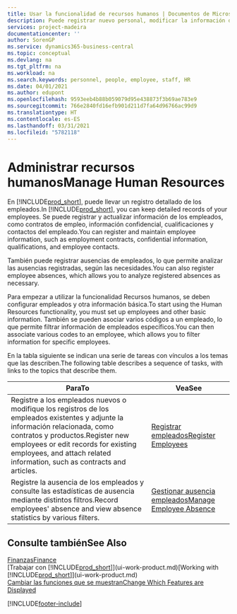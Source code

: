 ```yaml
---
title: Usar la funcionalidad de recursos humanos | Documentos de Microsoft
description: Puede registrar nuevo personal, modificar la información del personal existente y registrar y analizar las ausencias.
services: project-madeira
documentationcenter: ''
author: SorenGP
ms.service: dynamics365-business-central
ms.topic: conceptual
ms.devlang: na
ms.tgt_pltfrm: na
ms.workload: na
ms.search.keywords: personnel, people, employee, staff, HR
ms.date: 04/01/2021
ms.author: edupont
ms.openlocfilehash: 9593eeb4b88b059079d95e438873f3b69ae783e9
ms.sourcegitcommit: 766e2840fd16efb901d211d7fa64d96766ac99d9
ms.translationtype: HT
ms.contentlocale: es-ES
ms.lasthandoff: 03/31/2021
ms.locfileid: "5782118"
---
```

# <a name="manage-human-resources"></a><span data-ttu-id="e0050-103">Administrar recursos humanos</span><span class="sxs-lookup"><span data-stu-id="e0050-103">Manage Human Resources</span></span>
<span data-ttu-id="e0050-104">En [!INCLUDE[prod_short](includes/prod_short.md)], puede llevar un registro detallado de los empleados.</span><span class="sxs-lookup"><span data-stu-id="e0050-104">In [!INCLUDE[prod_short](includes/prod_short.md)], you can keep detailed records of your employees.</span></span> <span data-ttu-id="e0050-105">Se puede registrar y actualizar información de los empleados, como contratos de empleo, información confidencial, cualificaciones y contactos del empleado.</span><span class="sxs-lookup"><span data-stu-id="e0050-105">You can register and maintain employee information, such as employment contracts, confidential information, qualifications, and employee contacts.</span></span>

<span data-ttu-id="e0050-106">También puede registrar ausencias de empleados, lo que permite analizar las ausencias registradas, según las necesidades.</span><span class="sxs-lookup"><span data-stu-id="e0050-106">You can also register employee absences, which allows you to analyze registered absences as necessary.</span></span>

<span data-ttu-id="e0050-107">Para empezar a utilizar la funcionalidad Recursos humanos, se deben configurar empleados y otra información básica.</span><span class="sxs-lookup"><span data-stu-id="e0050-107">To start using the Human Resources functionality, you must set up employees and other basic information.</span></span> <span data-ttu-id="e0050-108">También se pueden asociar varios códigos a un empleado, lo que permite filtrar información de empleados específicos.</span><span class="sxs-lookup"><span data-stu-id="e0050-108">You can then associate various codes to an employee, which allows you to filter information for specific employees.</span></span>

<span data-ttu-id="e0050-109">En la tabla siguiente se indican una serie de tareas con vínculos a los temas que las describen.</span><span class="sxs-lookup"><span data-stu-id="e0050-109">The following table describes a sequence of tasks, with links to the topics that describe them.</span></span>

| <span data-ttu-id="e0050-110">Para</span><span class="sxs-lookup"><span data-stu-id="e0050-110">To</span></span> | <span data-ttu-id="e0050-111">Vea</span><span class="sxs-lookup"><span data-stu-id="e0050-111">See</span></span> |
| --- | --- |
| <span data-ttu-id="e0050-112">Registre a los empleados nuevos o modifique los registros de los empleados existentes y adjunte la información relacionada, como contratos y productos.</span><span class="sxs-lookup"><span data-stu-id="e0050-112">Register new employees or edit records for existing employees, and attach related information, such as contracts and articles.</span></span> |[<span data-ttu-id="e0050-113">Registrar empleados</span><span class="sxs-lookup"><span data-stu-id="e0050-113">Register Employees</span></span>](hr-how-register-employees.md) |
| <span data-ttu-id="e0050-114">Registre la ausencia de los empleados y consulte las estadísticas de ausencia mediante distintos filtros.</span><span class="sxs-lookup"><span data-stu-id="e0050-114">Record employees' absence and view absence statistics by various filters.</span></span> |[<span data-ttu-id="e0050-115">Gestionar ausencia empleados</span><span class="sxs-lookup"><span data-stu-id="e0050-115">Manage Employee Absence</span></span>](hr-how-manage-absence.md) |

## <a name="see-also"></a><span data-ttu-id="e0050-116">Consulte también</span><span class="sxs-lookup"><span data-stu-id="e0050-116">See Also</span></span>
[<span data-ttu-id="e0050-117">Finanzas</span><span class="sxs-lookup"><span data-stu-id="e0050-117">Finance</span></span>](finance.md)  
<span data-ttu-id="e0050-118">[Trabajar con [!INCLUDE[prod_short](includes/prod_short.md)]](ui-work-product.md)</span><span class="sxs-lookup"><span data-stu-id="e0050-118">[Working with [!INCLUDE[prod_short](includes/prod_short.md)]](ui-work-product.md)</span></span>  
[<span data-ttu-id="e0050-119">Cambiar las funciones que se muestran</span><span class="sxs-lookup"><span data-stu-id="e0050-119">Change Which Features are Displayed</span></span>](ui-experiences.md)        


[!INCLUDE[footer-include](includes/footer-banner.md)]